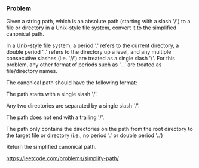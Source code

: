 ### Problem

Given a string path, which is an absolute path (starting with a slash '/') to a file or directory in a Unix-style file system, convert it to the simplified canonical path.

In a Unix-style file system, a period '.' refers to the current directory, a double period '..' refers to the directory up a level, and any multiple consecutive slashes (i.e. '//') are treated as a single slash '/'. For this problem, any other format of periods such as '...' are treated as file/directory names.

The canonical path should have the following format:

The path starts with a single slash '/'.

Any two directories are separated by a single slash '/'.

The path does not end with a trailing '/'.

The path only contains the directories on the path from the root directory to the target file or directory (i.e., no period '.' or double period '..')

Return the simplified canonical path.

https://leetcode.com/problems/simplify-path/